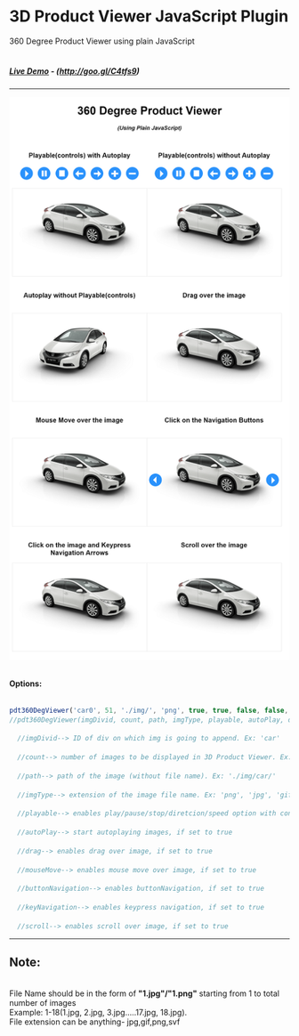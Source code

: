 # 3D Product Viewer JavaScript Plugin
360 Degree Product Viewer using plain JavaScript
<br><br>
##### [Live Demo](http://goo.gl/C4tfs9) - (http://goo.gl/C4tfs9)

-------------
[![3D Product Viewer JavaScript Plugin](/sample-pic.png)](http://goo.gl/C4tfs9)
<br><br>

  <strong>Options:</strong>
<br>
```js

pdt360DegViewer('car0', 51, './img/', 'png', true, true, false, false, false, false, false);    
//pdt360DegViewer(imgDivid, count, path, imgType, playable, autoPlay, drag, mouseMove, buttonNavigation, keyNavigation, scroll);

  //imgDivid--> ID of div on which img is going to append. Ex: 'car'
  
  //count--> number of images to be displayed in 3D Product Viewer. Ex: 18
  
  //path--> path of the image (without file name). Ex: './img/car/'
  
  //imgType--> extension of the image file name. Ex: 'png', 'jpg', 'gif'
  
  //playable--> enables play/pause/stop/diretcion/speed option with control buttons
  
  //autoPlay--> start autoplaying images, if set to true
  
  //drag--> enables drag over image, if set to true
  
  //mouseMove--> enables mouse move over image, if set to true
  
  //buttonNavigation--> enables buttonNavigation, if set to true
  
  //keyNavigation--> enables keypress navigation, if set to true
  
  //scroll--> enables scroll over image, if set to true
```
-------------
## Note:
<br>File Name should be in the form of <strong>"1.jpg"/"1.png"</strong> starting from 1 to total number of images 
<br>Example: 1-18(1.jpg, 2.jpg, 3.jpg.....17.jpg, 18.jpg).
<br> File extension can be anything- jpg,gif,png,svf
